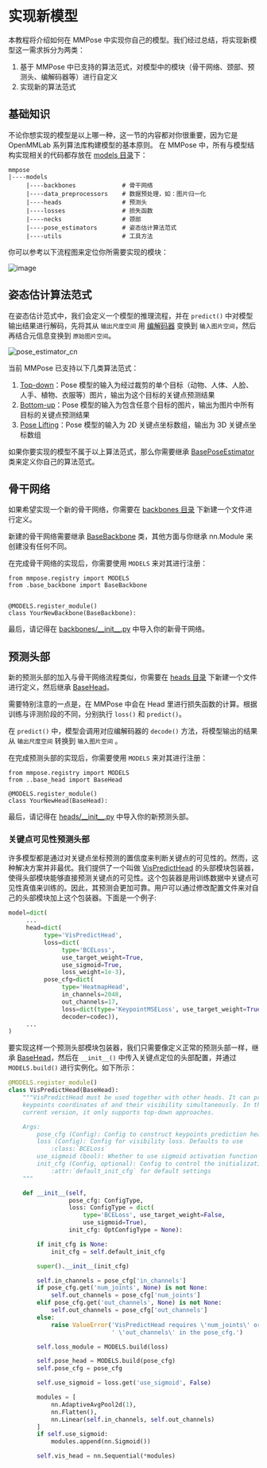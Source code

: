 # 实现新模型

本教程将介绍如何在 MMPose 中实现你自己的模型。我们经过总结，将实现新模型这一需求拆分为两类：

1. 基于 MMPose 中已支持的算法范式，对模型中的模块（骨干网络、颈部、预测头、编解码器等）进行自定义
2. 实现新的算法范式

## 基础知识

不论你想实现的模型是以上哪一种，这一节的内容都对你很重要，因为它是 OpenMMLab 系列算法库构建模型的基本原则。
在 MMPose 中，所有与模型结构实现相关的代码都存放在 [models 目录](https://github.com/open-mmlab/mmpose/tree/main/mmpose/models)下：

```shell
mmpose
|----models
     |----backbones             # 骨干网络
     |----data_preprocessors    # 数据预处理，如：图片归一化
     |----heads                 # 预测头
     |----losses                # 损失函数
     |----necks                 # 颈部
     |----pose_estimators       # 姿态估计算法范式
     |----utils                 # 工具方法
```

你可以参考以下流程图来定位你所需要实现的模块：

![image](https://github.com/open-mmlab/mmpose/assets/13503330/f4eeb99c-e2a1-4907-9d46-f110c51f0814)

## 姿态估计算法范式

在姿态估计范式中，我们会定义一个模型的推理流程，并在 `predict()` 中对模型输出结果进行解码，先将其从 `输出尺度空间` 用 [编解码器](./codecs.md) 变换到 `输入图片空间`，然后再结合元信息变换到 `原始图片空间`。

![pose_estimator_cn](https://github.com/open-mmlab/mmpose/assets/13503330/0c048f66-b889-4268-937f-71b8753b505f)

当前 MMPose 已支持以下几类算法范式：

1. [Top-down](https://github.com/open-mmlab/mmpose/blob/main/mmpose/models/pose_estimators/topdown.py)：Pose 模型的输入为经过裁剪的单个目标（动物、人体、人脸、人手、植物、衣服等）图片，输出为这个目标的关键点预测结果
2. [Bottom-up](https://github.com/open-mmlab/mmpose/blob/main/mmpose/models/pose_estimators/bottomup.py)：Pose 模型的输入为包含任意个目标的图片，输出为图片中所有目标的关键点预测结果
3. [Pose Lifting](https://github.com/open-mmlab/mmpose/blob/main/mmpose/models/pose_estimators/pose_lifter.py)：Pose 模型的输入为 2D 关键点坐标数组，输出为 3D 关键点坐标数组

如果你要实现的模型不属于以上算法范式，那么你需要继承 [BasePoseEstimator](https://github.com/open-mmlab/mmpose/blob/main/mmpose/models/pose_estimators/base.py) 类来定义你自己的算法范式。

## 骨干网络

如果希望实现一个新的骨干网络，你需要在 [backbones 目录](https://github.com/open-mmlab/mmpose/tree/main/mmpose/models/backbones) 下新建一个文件进行定义。

新建的骨干网络需要继承 [BaseBackbone](https://github.com/open-mmlab/mmpose/blob/main/mmpose/models/backbones/base_backbone.py) 类，其他方面与你继承 nn.Module 来创建没有任何不同。

在完成骨干网络的实现后，你需要使用 `MODELS` 来对其进行注册：

```Python3
from mmpose.registry import MODELS
from .base_backbone import BaseBackbone


@MODELS.register_module()
class YourNewBackbone(BaseBackbone):
```

最后，请记得在 [backbones/\_\_init\_\_.py](https://github.com/open-mmlab/mmpose/blob/main/mmpose/models/backbones/__init__.py) 中导入你的新骨干网络。

## 预测头部

新的预测头部的加入与骨干网络流程类似，你需要在 [heads 目录](https://github.com/open-mmlab/mmpose/tree/main/mmpose/models/heads) 下新建一个文件进行定义，然后继承 [BaseHead](https://github.com/open-mmlab/mmpose/blob/main/mmpose/models/heads/base_head.py)。

需要特别注意的一点是，在 MMPose 中会在 Head 里进行损失函数的计算。根据训练与评测阶段的不同，分别执行 `loss()` 和 `predict()`。

在 `predict()` 中，模型会调用对应编解码器的 `decode()` 方法，将模型输出的结果从 `输出尺度空间` 转换到 `输入图片空间` 。

在完成预测头部的实现后，你需要使用 `MODELS` 来对其进行注册：

```Python3
from mmpose.registry import MODELS
from ..base_head import BaseHead

@MODELS.register_module()
class YourNewHead(BaseHead):
```

最后，请记得在 [heads/\_\_init\_\_.py](https://github.com/open-mmlab/mmpose/blob/main/mmpose/models/heads/__init__.py) 中导入你的新预测头部。

### 关键点可见性预测头部

许多模型都是通过对关键点坐标预测的置信度来判断关键点的可见性的。然而，这种解决方案并非最优。我们提供了一个叫做 [VisPredictHead](https://github.com/open-mmlab/mmpose/blob/dev-1.x/mmpose/models/heads/hybrid_heads/vis_head.py) 的头部模块包装器，使得头部模块能够直接预测关键点的可见性。这个包装器是用训练数据中关键点可见性真值来训练的。因此，其预测会更加可靠。用户可以通过修改配置文件来对自己的头部模块加上这个包装器。下面是一个例子:

```python
model=dict(
     ...
     head=dict(
          type='VisPredictHead',
          loss=dict(
               type='BCELoss',
               use_target_weight=True,
               use_sigmoid=True,
               loss_weight=1e-3),
          pose_cfg=dict(
               type='HeatmapHead',
               in_channels=2048,
               out_channels=17,
               loss=dict(type='KeypointMSELoss', use_target_weight=True),
               decoder=codec)),
     ...
)
```

要实现这样一个预测头部模块包装器，我们只需要像定义正常的预测头部一样，继承 [BaseHead](https://github.com/open-mmlab/mmpose/blob/main/mmpose/models/heads/base_head.py)，然后在 `__init__()` 中传入关键点定位的头部配置，并通过 `MODELS.build()` 进行实例化。如下所示：

```python
@MODELS.register_module()
class VisPredictHead(BaseHead):
    """VisPredictHead must be used together with other heads. It can predict
    keypoints coordinates of and their visibility simultaneously. In the
    current version, it only supports top-down approaches.

    Args:
        pose_cfg (Config): Config to construct keypoints prediction head
        loss (Config): Config for visibility loss. Defaults to use
            :class:`BCELoss`
        use_sigmoid (bool): Whether to use sigmoid activation function
        init_cfg (Config, optional): Config to control the initialization. See
            :attr:`default_init_cfg` for default settings
    """

    def __init__(self,
                 pose_cfg: ConfigType,
                 loss: ConfigType = dict(
                     type='BCELoss', use_target_weight=False,
                     use_sigmoid=True),
                 init_cfg: OptConfigType = None):

        if init_cfg is None:
            init_cfg = self.default_init_cfg

        super().__init__(init_cfg)

        self.in_channels = pose_cfg['in_channels']
        if pose_cfg.get('num_joints', None) is not None:
            self.out_channels = pose_cfg['num_joints']
        elif pose_cfg.get('out_channels', None) is not None:
            self.out_channels = pose_cfg['out_channels']
        else:
            raise ValueError('VisPredictHead requires \'num_joints\' or'
                             ' \'out_channels\' in the pose_cfg.')

        self.loss_module = MODELS.build(loss)

        self.pose_head = MODELS.build(pose_cfg)
        self.pose_cfg = pose_cfg

        self.use_sigmoid = loss.get('use_sigmoid', False)

        modules = [
            nn.AdaptiveAvgPool2d(1),
            nn.Flatten(),
            nn.Linear(self.in_channels, self.out_channels)
        ]
        if self.use_sigmoid:
            modules.append(nn.Sigmoid())

        self.vis_head = nn.Sequential(*modules)
```
